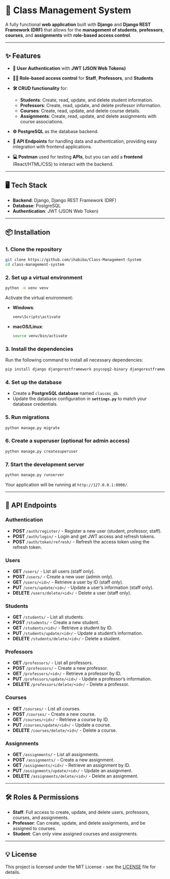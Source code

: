 # 🚀 **Class Management System**

A fully functional **web application** built with **Django** and **Django REST Framework (DRF)** that allows for the **management of students**, **professors**, **courses**, and **assignments** with **role-based access control**.

---

## ✨ **Features**

* **🔐 User Authentication** with **JWT (JSON Web Tokens)**
* **👩‍🏫 Role-based access control** for **Staff**, **Professors**, and **Students**
* **🛠 CRUD functionality** for:

  * **Students**: Create, read, update, and delete student information.
  * **Professors**: Create, read, update, and delete professor information.
  * **Courses**: Create, read, update, and delete course details.
  * **Assignments**: Create, read, update, and delete assignments with course associations.
* **⚙️ PostgreSQL** as the database backend.
* **📡 API Endpoints** for handling data and authentication, providing easy integration with frontend applications.
* **💻 Postman** used for testing **APIs**, but you can add a **frontend** (React/HTML/CSS) to interact with the backend.
---

## 🖥️ **Tech Stack**

* **Backend**: Django, Django REST Framework (DRF)
* **Database**: PostgreSQL
* **Authentication**: JWT (JSON Web Token)
---

## 📦 **Installation**

### 1. Clone the repository

```bash
git clone https://github.com/ihabiba/Class-Management-System
cd class-management-system
```

### 2. Set up a virtual environment

```bash
python -m venv venv
```

Activate the virtual environment:

* **Windows**:

  ```bash
  venv\Scripts\activate
  ```
* **macOS/Linux**:

  ```bash
  source venv/bin/activate
  ```

### 3. Install the dependencies

Run the following command to install all necessary dependencies:

```bash
pip install django djangorestframework psycopg2-binary djangorestframework-simplejwt
```

### 4. Set up the database

* Create a **PostgreSQL database** named `classms_db`.
* Update the database configuration in **`settings.py`** to match your database credentials.

### 5. Run migrations

```bash
python manage.py migrate
```

### 6. Create a superuser (optional for admin access)

```bash
python manage.py createsuperuser
```

### 7. Start the development server

```bash
python manage.py runserver
```

Your application will be running at `http://127.0.0.1:8000/`.

---

## 📡 **API Endpoints**

### **Authentication**

* **POST** `/auth/register/` - Register a new user (student, professor, staff).
* **POST** `/auth/login/` - Login and get JWT access and refresh tokens.
* **POST** `/auth/token/refresh/` - Refresh the access token using the refresh token.

### **Users**

* **GET** `/users/` - List all users (staff only).
* **POST** `/users/` - Create a new user (admin only).
* **GET** `/users/<id>/` - Retrieve a user by ID (staff only).
* **PUT** `/users/update/<id>/` - Update a user’s information (staff only).
* **DELETE** `/users/delete/<id>/` - Delete a user (staff only).

### **Students**

* **GET** `/students/` - List all students.
* **POST** `/students/` - Create a new student.
* **GET** `/students/<id>/` - Retrieve a student by ID.
* **PUT** `/students/update/<id>/` - Update a student’s information.
* **DELETE** `/students/delete/<id>/` - Delete a student.

### **Professors**

* **GET** `/professors/` - List all professors.
* **POST** `/professors/` - Create a new professor.
* **GET** `/professors/<id>/` - Retrieve a professor by ID.
* **PUT** `/professors/update/<id>/` - Update a professor’s information.
* **DELETE** `/professors/delete/<id>/` - Delete a professor.

### **Courses**

* **GET** `/courses/` - List all courses.
* **POST** `/courses/` - Create a new course.
* **GET** `/courses/<id>/` - Retrieve a course by ID.
* **PUT** `/courses/update/<id>/` - Update a course.
* **DELETE** `/courses/delete/<id>/` - Delete a course.

### **Assignments**

* **GET** `/assignments/` - List all assignments.
* **POST** `/assignments/` - Create a new assignment.
* **GET** `/assignments/<id>/` - Retrieve an assignment by ID.
* **PUT** `/assignments/update/<id>/` - Update an assignment.
* **DELETE** `/assignments/delete/<id>/` - Delete an assignment.

---

## 🛠️ **Roles & Permissions**

* **Staff**: Full access to create, update, and delete users, professors, courses, and assignments.
* **Professor**: Can create, update, and delete assignments, and be assigned to courses.
* **Student**: Can only view assigned courses and assignments.

---

## 💡 **License**

This project is licensed under the MIT License - see the [LICENSE](LICENSE) file for details.


